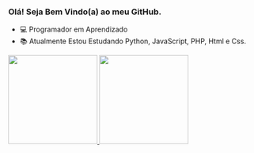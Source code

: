 ### Olá! Seja Bem Vindo(a) ao meu GitHub.

- 💻 Programador em Aprendizado
- 📚 Atualmente Estou Estudando Python, JavaScript, PHP, Html e Css.

<div>
  <a href="https://github.com/Tigasexe">
  <img height="180em" src="https://github-readme-stats.vercel.app/api?username=Tigasexe&show_icons=true&theme=react&include_all_commits=true&count_private=true"/>
  <img height="180em" src="https://github-readme-stats.vercel.app/api/top-langs/?username=Tigasexe&layout=compact&langs_count=7&theme=react&count_private=true"/>
</div>
